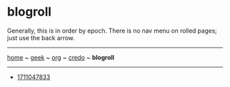 # blogroll

Generally, this is in order by epoch.  There is no nav menu on rolled pages; just use the back arrow.

-----
[home](README.md) ~ [geek](geekcode.md) ~ [org](orgmode.md) ~ [credo](credo.md) ~ **blogroll**

-----


- [1711047833](1711047833.md)
